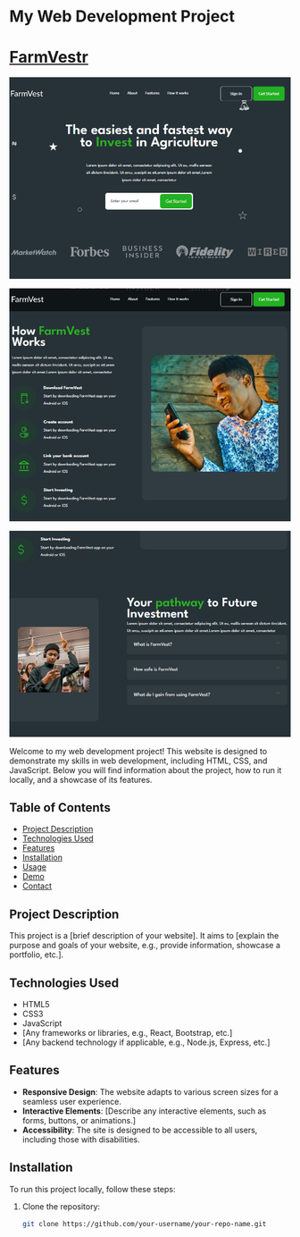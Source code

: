 # My Web Development Project
# [FarmVestr](https://olenasonhrova.github.io/FarmVest/) 

<p align="center">
<img src="https://github.com/OlenaSonhrova/image/blob/main/FarmVest1.jpg?raw=true">
<p align="center">
<img src="https://github.com/OlenaSonhrova/image/blob/main/FarmVest2.jpg?raw=true">
<p align="center">
<img src="https://github.com/OlenaSonhrova/image/blob/main/FarmVest3.jpg?raw=true">

Welcome to my web development project! This website is designed to demonstrate my skills in web development, including HTML, CSS, and JavaScript. Below you will find information about the project, how to run it locally, and a showcase of its features.

## Table of Contents

- [Project Description](#project-description)
- [Technologies Used](#technologies-used)
- [Features](#features)
- [Installation](#installation)
- [Usage](#usage)
- [Demo](#demo)
- [Contact](#contact)

## Project Description

This project is a [brief description of your website]. It aims to [explain the purpose and goals of your website, e.g., provide information, showcase a portfolio, etc.].

## Technologies Used

- HTML5
- CSS3
- JavaScript
- [Any frameworks or libraries, e.g., React, Bootstrap, etc.]
- [Any backend technology if applicable, e.g., Node.js, Express, etc.]

## Features

- **Responsive Design**: The website adapts to various screen sizes for a seamless user experience.
- **Interactive Elements**: [Describe any interactive elements, such as forms, buttons, or animations.]
- **Accessibility**: The site is designed to be accessible to all users, including those with disabilities.

## Installation

To run this project locally, follow these steps:

1. Clone the repository:
   ```bash
   git clone https://github.com/your-username/your-repo-name.git
